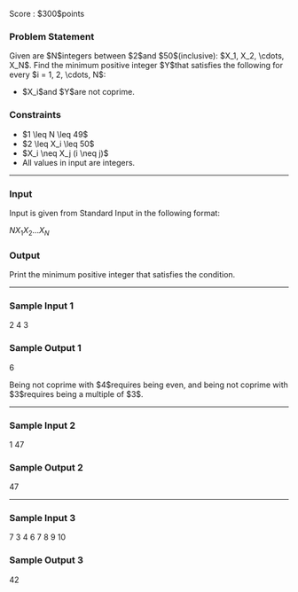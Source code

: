 
<div>

<span>

<span>

<p>
Score : $300$points
</p>

<div>

<section>

### **Problem Statement**

<p>
Given are $N$integers between $2$and $50$(inclusive): $X_1, X_2, \cdots, X_N$. Find the minimum positive integer $Y$that satisfies the following for every $i = 1, 2, \cdots, N$:
</p>

<ul>

<li>
$X_i$and $Y$are not coprime.
</li>

</ul>

</section>

</div>

<div>

<section>

### **Constraints**

<ul>

<li>
$1 \leq N \leq 49$
</li>

<li>
$2 \leq X_i \leq 50$
</li>

<li>
$X_i \neq X_j (i \neq j)$
</li>

<li>
All values in input are integers.   
</li>

</ul>

</section>

</div>

---

<div>

<div>

<section>

### **Input**

<p>
Input is given from Standard Input in the following format:
</p>

<div>

$N$$X_1$$X_2$$\ldots$$X_N$
</div>

</section>

</div>

<div>

<section>

### **Output**

<p>
Print the minimum positive integer that satisfies the condition.
</p>

</section>

</div>

</div>

---

<div>

<section>

### **Sample Input 1**

<div>

2
4 3

</div>

</section>

</div>

<div>

<section>

### **Sample Output 1**

<div>

6

</div>

<p>
Being not coprime with $4$requires being even, and being not coprime with $3$requires being a multiple of $3$.
</p>

</section>

</div>

---

<div>

<section>

### **Sample Input 2**

<div>

1
47

</div>

</section>

</div>

<div>

<section>

### **Sample Output 2**

<div>

47

</div>

</section>

</div>

---

<div>

<section>

### **Sample Input 3**

<div>

7
3 4 6 7 8 9 10

</div>

</section>

</div>

<div>

<section>

### **Sample Output 3**

<div>

42

</div>

</section>

</div>

</span>

</span>

</div>
